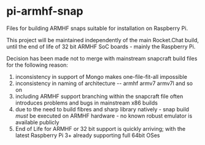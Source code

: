 # pi-armhf-snap

Files for building ARMHF snaps suitable for installation on Raspberry Pi.

This project will be maintained independently of the main Rocket.Chat build, until the end of life of 32 bit ARMHF SoC boards - mainly the Raspberry Pi.

Decision has been made not to merge with mainstream snapcraft build files for the following reason:

1) inconsistency in support of Mongo makes one-file-fit-all impossible
2) inconsistency in naming of architecture --  armhf  armv7  armv7l and so on
3) including ARMHF support branching within the snapcraft file often introduces problems and bugs in mainstream x86 builds
4) due to the need to build fibres and sharp library natively - snap build *must* be executed on ARMHF hardware - no known robust emulator is available publicly 
5) End of Life for ARMHF or 32 bit support is quickly arriving; with the latest Raspberry Pi 3+ already supporting full 64bit OSes


